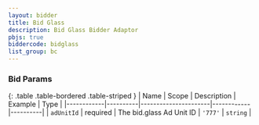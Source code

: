 ```yaml
---
layout: bidder
title: Bid Glass
description: Bid Glass Bidder Adaptor
pbjs: true
biddercode: bidglass
list_group: bc
---
```



### Bid Params

{: .table .table-bordered .table-striped }
| Name       | Scope    | Description          | Example    | Type     |
|------------|----------|----------------------|------------|----------|
| `adUnitId`    | required | The bid.glass Ad Unit ID  | `'777'` | `string` |
